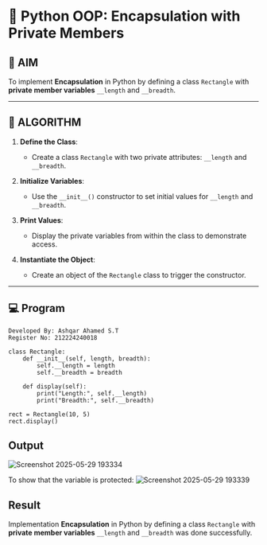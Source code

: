 # 🐍 Python OOP: Encapsulation with Private Members

## 🎯 AIM

To implement **Encapsulation** in Python by defining a class `Rectangle` with **private member variables** `__length` and `__breadth`.

---

## 🧠 ALGORITHM

1. **Define the Class**:
   - Create a class `Rectangle` with two private attributes: `__length` and `__breadth`.

2. **Initialize Variables**:
   - Use the `__init__()` constructor to set initial values for `__length` and `__breadth`.

3. **Print Values**:
   - Display the private variables from within the class to demonstrate access.

4. **Instantiate the Object**:
   - Create an object of the `Rectangle` class to trigger the constructor.

---

## 💻 Program
```
Developed By: Ashqar Ahamed S.T
Register No: 212224240018
```
```
class Rectangle:
    def __init__(self, length, breadth):
        self.__length = length
        self.__breadth = breadth

    def display(self):
        print("Length:", self.__length)
        print("Breadth:", self.__breadth)

rect = Rectangle(10, 5)
rect.display()
```
## Output

![Screenshot 2025-05-29 193334](https://github.com/user-attachments/assets/face20d0-cde0-4c7a-b0c7-1fa3d0a71b93)

To show that the variable is protected: 
![Screenshot 2025-05-29 193339](https://github.com/user-attachments/assets/9cf4bd70-1acf-4647-ba08-b76824a20d29)

## Result
Implementation **Encapsulation** in Python by defining a class `Rectangle` with **private member variables** `__length` and `__breadth` was done successfully.
